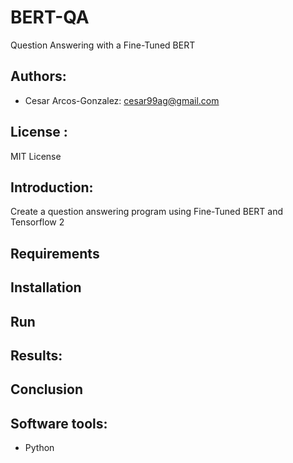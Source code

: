 # BERT-QA
Question Answering with a Fine-Tuned BERT

## Authors: 
- Cesar Arcos-Gonzalez: cesar99ag@gmail.com

## License : 
MIT License
## Introduction:
Create a question answering program using Fine-Tuned BERT and Tensorflow 2 
## Requirements
## Installation
## Run 
## Results:
## Conclusion
## Software tools:
- Python

